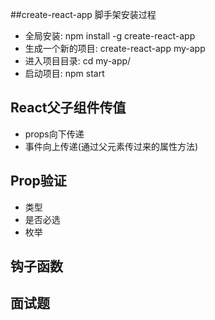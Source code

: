 ##create-react-app 脚手架安装过程

- 全局安装: npm install -g create-react-app
- 生成一个新的项目: create-react-app my-app
- 进入项目目录: cd my-app/
- 启动项目: npm start


## React父子组件传值
- props向下传递
- 事件向上传递(通过父元素传过来的属性方法)

## Prop验证
- 类型
- 是否必选
- 枚举


## 钩子函数


## 面试题
